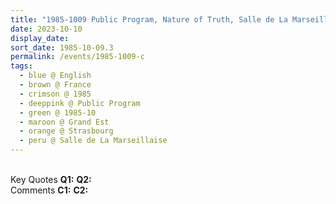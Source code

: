 ```yaml
---
title: "1985-1009 Public Program, Nature of Truth, Salle de La Marseillaise, Palais des Fetes, 34 Boulevard Clemenceau, Strasbourg, Grand Est, France"
date: 2023-10-10
display_date: 
sort_date: 1985-10-09.3
permalink: /events/1985-1009-c
tags:
  - blue @ English
  - brown @ France
  - crimson @ 1985
  - deeppink @ Public Program
  - green @ 1985-10
  - maroon @ Grand Est
  - orange @ Strasbourg
  - peru @ Salle de La Marseillaise
---
```


<br>

<wave-list>
  <list-title color="DarkSeaGreen" width="55">Key Quotes</list-title>
  <list-item color="BlanchedAlmond" width="280"><b>Q1:</b> <i></i></list-item>
  <list-item color="Lavender" width="280"><b>Q2:</b> <i></i></list-item>
</wave-list>

<br>

<wave-list>
  <list-title color="DarkSeaGreen" width="55">Comments</list-title>
  <list-item color="BlanchedAlmond" width="280"><b>C1:</b> <i></i></list-item>
  <list-item color="Lavender" width="280"><b>C2:</b> <i></i></list-item>
</wave-list>